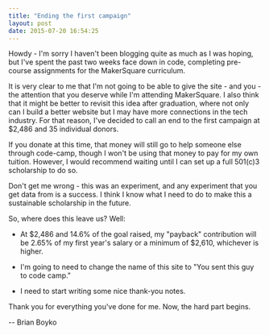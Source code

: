 ```yaml
---
title: "Ending the first campaign"
layout: post
date: 2015-07-20 16:54:25
---
```



Howdy - I'm sorry I haven't been blogging quite as much as I was hoping, but I've spent the past two weeks face down in code, completing pre-course assignments for the MakerSquare curriculum. 

It is very clear to me that I'm not going to be able to give the site - and you - the attention that you deserve while I'm attending MakerSquare. I also think that it might be better to revisit this idea after graduation, where not only can I build a better website but I may have more connections in the tech industry. For that reason, I've decided to call an end to the first campaign at $2,486 and 35 individual donors.  <!-- break -->

If you donate at this time, that money will still go to help someone else through code-camp, though I won't be using that money to pay for my own tuition. However, I would recommend waiting until I can set up a full 501(c)3 scholarship to do so.

Don't get me wrong - this was an experiment, and any experiment that you get data from is a success. I think I know what I need to do to make this a sustainable scholarship in the future. 

So, where does this leave us?  Well:

* At $2,486 and 14.6% of the goal raised, my "payback" contribution will be 2.65% of my first year's salary or a minimum of $2,610, whichever is higher. 

* I'm going to need to change the name of this site to "You sent this guy to code camp."

* I need to start writing some nice thank-you notes. 

Thank you for everything you've done for me. Now, the hard part begins.  

-- Brian Boyko